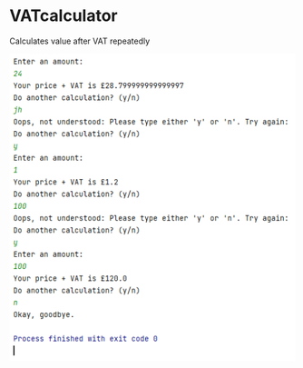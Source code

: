 # VATcalculator
Calculates value after VAT repeatedly

![VAT Calculator Test Case](./VATcalculatorTestCase.PNG)
